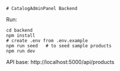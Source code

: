     # CatalogAdminPanel Backend

Run:

```
cd backend
npm install
# create .env from .env.example
npm run seed   # to seed sample products
npm run dev
```

API base: http://localhost:5000/api/products
